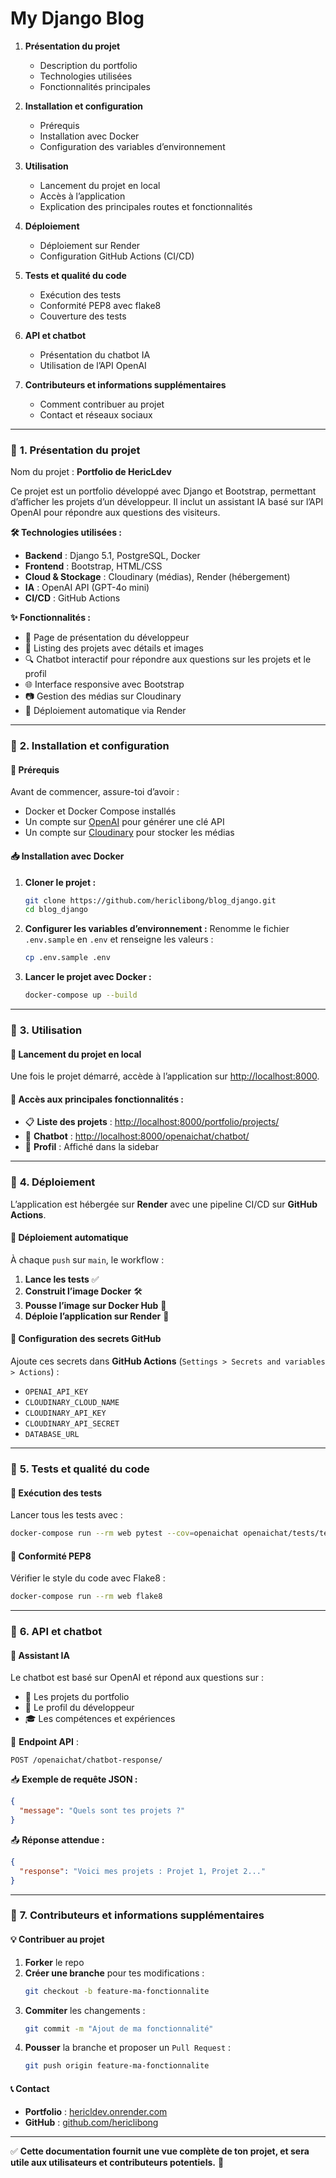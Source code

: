 # My Django Blog

1. **Présentation du projet**
   - Description du portfolio
   - Technologies utilisées
   - Fonctionnalités principales

2. **Installation et configuration**
   - Prérequis
   - Installation avec Docker
   - Configuration des variables d’environnement

3. **Utilisation**
   - Lancement du projet en local
   - Accès à l’application
   - Explication des principales routes et fonctionnalités

4. **Déploiement**
   - Déploiement sur Render
   - Configuration GitHub Actions (CI/CD)

5. **Tests et qualité du code**
   - Exécution des tests
   - Conformité PEP8 avec flake8
   - Couverture des tests

6. **API et chatbot**
   - Présentation du chatbot IA
   - Utilisation de l’API OpenAI

7. **Contributeurs et informations supplémentaires**
   - Comment contribuer au projet
   - Contact et réseaux sociaux

---

### 📌 **1. Présentation du projet**
Nom du projet : **Portfolio de HericLdev**

Ce projet est un portfolio développé avec Django et Bootstrap, permettant d’afficher les projets d’un développeur. Il inclut un assistant IA basé sur l’API OpenAI pour répondre aux questions des visiteurs.

**🛠️ Technologies utilisées :**
- **Backend** : Django 5.1, PostgreSQL, Docker
- **Frontend** : Bootstrap, HTML/CSS
- **Cloud & Stockage** : Cloudinary (médias), Render (hébergement)
- **IA** : OpenAI API (GPT-4o mini)
- **CI/CD** : GitHub Actions

**✨ Fonctionnalités :**
- 🎨 Page de présentation du développeur
- 📂 Listing des projets avec détails et images
- 🔍 Chatbot interactif pour répondre aux questions sur les projets et le profil
- 🌐 Interface responsive avec Bootstrap
- 📷 Gestion des médias sur Cloudinary
- 🚀 Déploiement automatique via Render

---

### 📌 **2. Installation et configuration**
#### **🔧 Prérequis**
Avant de commencer, assure-toi d’avoir :
- Docker et Docker Compose installés
- Un compte sur [OpenAI](https://platform.openai.com/) pour générer une clé API
- Un compte sur [Cloudinary](https://cloudinary.com/) pour stocker les médias

#### **📥 Installation avec Docker**
1. **Cloner le projet :**
   ```sh
   git clone https://github.com/hericlibong/blog_django.git
   cd blog_django
   ```

2. **Configurer les variables d’environnement :**
   Renomme le fichier `.env.sample` en `.env` et renseigne les valeurs :
   ```sh
   cp .env.sample .env
   ```

3. **Lancer le projet avec Docker :**
   ```sh
   docker-compose up --build
   ```

---

### 📌 **3. Utilisation**
#### **🎯 Lancement du projet en local**
Une fois le projet démarré, accède à l’application sur [http://localhost:8000](http://localhost:8000).

#### **🚀 Accès aux principales fonctionnalités :**
- 📋 **Liste des projets** : [http://localhost:8000/portfolio/projects/](http://localhost:8000/portfolio/projects/)
- 🤖 **Chatbot** : [http://localhost:8000/openaichat/chatbot/](http://localhost:8000/openaichat/chatbot/)
- 👤 **Profil** : Affiché dans la sidebar

---

### 📌 **4. Déploiement**
L’application est hébergée sur **Render** avec une pipeline CI/CD sur **GitHub Actions**.

#### **🔹 Déploiement automatique**
À chaque `push` sur `main`, le workflow :
1. **Lance les tests** ✅
2. **Construit l’image Docker** 🛠️
3. **Pousse l’image sur Docker Hub** 🐳
4. **Déploie l’application sur Render** 🚀

#### **🔹 Configuration des secrets GitHub**
Ajoute ces secrets dans **GitHub Actions** (`Settings > Secrets and variables > Actions`) :
- `OPENAI_API_KEY`
- `CLOUDINARY_CLOUD_NAME`
- `CLOUDINARY_API_KEY`
- `CLOUDINARY_API_SECRET`
- `DATABASE_URL`

---

### 📌 **5. Tests et qualité du code**
#### **🧪 Exécution des tests**
Lancer tous les tests avec :
```sh
docker-compose run --rm web pytest --cov=openaichat openaichat/tests/test_views.py
```

#### **📏 Conformité PEP8**
Vérifier le style du code avec Flake8 :
```sh
docker-compose run --rm web flake8
```

---

### 📌 **6. API et chatbot**
#### **🤖 Assistant IA**
Le chatbot est basé sur OpenAI et répond aux questions sur :
- 📌 Les projets du portfolio
- 👤 Le profil du développeur
- 🎓 Les compétences et expériences

📡 **Endpoint API** :
```http
POST /openaichat/chatbot-response/
```
📥 **Exemple de requête JSON :**
```json
{
  "message": "Quels sont tes projets ?"
}
```
📤 **Réponse attendue :**
```json
{
  "response": "Voici mes projets : Projet 1, Projet 2..."
}
```

---

### 📌 **7. Contributeurs et informations supplémentaires**
#### **💡 Contribuer au projet**
1. **Forker** le repo
2. **Créer une branche** pour tes modifications :
   ```sh
   git checkout -b feature-ma-fonctionnalite
   ```
3. **Commiter** les changements :
   ```sh
   git commit -m "Ajout de ma fonctionnalité"
   ```
4. **Pousser** la branche et proposer un `Pull Request` :
   ```sh
   git push origin feature-ma-fonctionnalite
   ```

#### **📞 Contact**
- **Portfolio** : [hericldev.onrender.com](https://hericldev.onrender.com)
- **GitHub** : [github.com/hericlibong](https://github.com/hericlibong)

---

✅ **Cette documentation fournit une vue complète de ton projet, et sera utile aux utilisateurs et contributeurs potentiels.** 🚀
